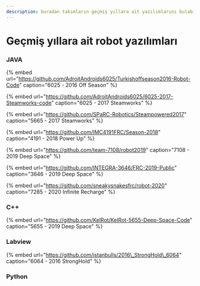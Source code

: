 ```yaml
---
description: buradan takımların geçmiş yıllara ait yazılımlarını bulabilirsiniz.
---
```


# Geçmiş yıllara ait robot yazılımları

### **JAVA**

{% embed url="https://github.com/AdroitAndroids6025/Turkishoffseason2016-Robot-Code" caption="6025 - 2016 Off Season" %}

{% embed url="https://github.com/AdroitAndroids6025/6025-2017-Steamworks-code" caption="6025 - 2017 Steamworks" %}

{% embed url="https://github.com/SPaRC-Robotics/Steampowered2017" caption="5665 - 2017 Steamworks" %}



{% embed url="https://github.com/IMC4191FRC/Season-2018" caption="4191 - 2018 Power Up" %}

{% embed url="https://github.com/team-7108/robot2019" caption="7108 - 2019 Deep Space" %}

{% embed url="https://github.com/INTEGRA-3646/FRC-2019-Public" caption="3646 - 2019 Deep Space" %}



{% embed url="https://github.com/sneakysnakesfrc/robot-2020" caption="7285 - 2020 Infinite Recharge" %}

### **C++**

{% embed url="https://github.com/KelRot/KelRot-5655-Deep-Space-Code" caption="5655 - 2019 Deep Space" %}



### **Labview**

{% embed url="https://github.com/istanbulls/2016\_StrongHold\_6064" caption="6064 - 2016 StrongHold" %}



### **Python**

